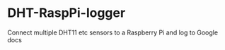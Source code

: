 DHT-RaspPi-logger
=================

Connect multiple DHT11 etc sensors to a Raspberry Pi and log to Google docs